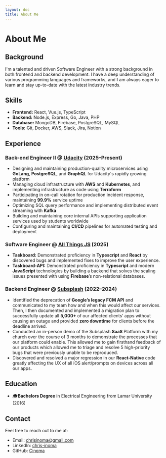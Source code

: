 ```yaml
---
layout: doc
title: About Me
---
```


# About Me

## Background

I'm a talented and driven Software Engineer with a strong background in both frontend and backend development. I have a deep understanding of various programming languages and frameworks, and I am always eager to learn and stay up-to-date with the latest industry trends.

## Skills

- **Frontend:** React, Vue.js, TypeScript
- **Backend:** Node.js, Express, Go, Java, PHP
- **Database:** MongoDB, Firebase, PostgreSQL, MySQL
- **Tools:** Git, Docker, AWS, Slack, Jira, Notion

## Experience

### Back-end Engineer II @ [Udacity](https://www.udacity.com/) (2025–Present)

- Designing and maintaining production-quality microservices using **GoLang**, **PostgreSQL**, and **GraphQL** for Udacity's rapidly growing platform
- Managing cloud infrastructure with **AWS** and **Kubernetes**, and implementing infrastructure as code using **Terraform**
- Participating in on-call rotation for production incident response, maintaining **99.9%** service uptime
- Optimizing SQL query performance and implementing distributed event streaming with **Kafka**
- Building and maintaining core internal APIs supporting application services used by students worldwide
- Configuring and maintaining **CI/CD** pipelines for automated testing and deployment

### Software Engineer @ [All Things JS](https://github.com/All-Things-JS) (2025)

- **Taskboard:** Demonstrated proficiency in **Typescript** and **React** by discovered bugs and implemented fixes to improve
the user experience.
- **Taskboard-API:** Demonstrated proficiency in **Typescript** and modern **JavaScript** technologies by building a backend
that solves the scaling issues presented with using **Firebase**’s non-relational databases.

### Backend Engineer @ [Subsplash](http://subsplash.com/) (2022–2024)

- Identified the deprecation of **Google’s legacy FCM API** and communicated to my team how and when this would affect
our services. Then, I then documented and implemented a migration plan to successfully update all **5,000+** of our
affected clients’ apps without causing an outage and provided **zero downtime** for clients before the deadline arrived.
- Conducted an in-person demo of the Subsplash **SaaS** Platform with my church over the course of 3 months to
demonstrate the processes that our platform could enable. This allowed me to gain firsthand feedback of our products
which allowed me to triage and resolve 5 high-priority bugs that were previously unable to be reproduced.
- Discovered and resolved a major regression in our **React-Native** code greatly affecting the UX of all iOS alert/prompts
on devices across all our apps.

## Education

- 🎓**Bachelors Degree** in Electrical Engineering from Lamar University (2016)

## Contact

Feel free to reach out to me at:
- Email: chrisinoma@gmail.com
- LinkedIn: [chris-inoma](https://linkedin.com/in/chris-inoma)
- GitHub: [Cinoma](https://github.com/cinoma)
